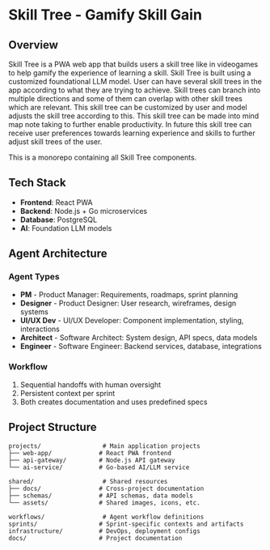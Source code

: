 # Skill Tree - Gamify Skill Gain

## Overview
Skill Tree is a PWA web app that builds users a skill tree like in videogames to help gamify the experience of learning a skill. Skill Tree is built using a customized foundational LLM model. User can have several skill trees in the app according to what they are trying to achieve. Skill trees can branch into multiple directions and some of them can overlap with other skill trees which are relevant. This skill tree can be customized by user and model adjusts the skill tree according to this. This skill tree can be made into mind map note taking to further enable productivity. In future this skill tree can receive user preferences towards learning experience and skills to further adjust skill trees of the user.

This is a monorepo containing all Skill Tree components.

## Tech Stack
- **Frontend**: React PWA
- **Backend**: Node.js + Go microservices  
- **Database**: PostgreSQL
- **AI**: Foundation LLM models

## Agent Architecture

### Agent Types
- **PM** - Product Manager: Requirements, roadmaps, sprint planning
- **Designer** - Product Designer: User research, wireframes, design systems
- **UI/UX Dev** - UI/UX Developer: Component implementation, styling, interactions
- **Architect** - Software Architect: System design, API specs, data models
- **Engineer** - Software Engineer: Backend services, database, integrations

### Workflow
1. Sequential handoffs with human oversight
2. Persistent context per sprint
3. Both creates documentation and uses predefined specs

## Project Structure

```
projects/                 # Main application projects
├── web-app/             # React PWA frontend
├── api-gateway/         # Node.js API gateway
└── ai-service/          # Go-based AI/LLM service

shared/                   # Shared resources
├── docs/                # Cross-project documentation
├── schemas/             # API schemas, data models
└── assets/              # Shared images, icons, etc.

workflows/                # Agent workflow definitions
sprints/                 # Sprint-specific contexts and artifacts
infrastructure/          # DevOps, deployment configs
docs/                    # Project documentation
```